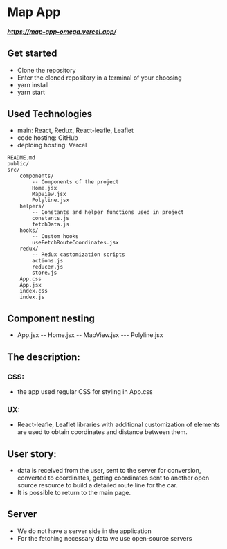 # Map App

##### https://map-app-omega.vercel.app/

## Get started

- Clone the repository
- Enter the cloned repository in a terminal of your choosing
- yarn install
- yarn start

## Used Technologies

- main: React, Redux, React-leafle, Leaflet
- code hosting: GitHub
- deploing hosting: Vercel

```
README.md
public/
src/
    components/
        -- Components of the project
        Home.jsx
        MapView.jsx
        Polyline.jsx
    helpers/
        -- Constants and helper functions used in project
        constants.js
        fetchData.js
    hooks/
        -- Custom hooks
        useFetchRouteCoordinates.jsx
    redux/
        -- Redux castomization scripts
        actions.js
        reducer.js
        store.js
    App.css
    App.jsx
    index.css
    index.js

```

## Component nesting

- App.jsx
  -- Home.jsx
  -- MapView.jsx
  --- Polyline.jsx

## The description:

### CSS:

- the app used regular CSS for styling in App.css

### UX:

- React-leafle, Leaflet libraries with additional customization of elements are used to obtain coordinates and distance between them.

## User story:

- data is received from the user, sent to the server for conversion, converted to coordinates, getting coordinates sent to another open source resource to build a detailed route line for the car.
- It is possible to return to the main page.

## Server

- We do not have a server side in the application
- For the fetching necessary data we use open-source servers
